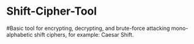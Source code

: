 # Shift-Cipher-Tool
#Basic tool for encrypting, decrypting, and brute-force attacking mono-alphabetic shift ciphers, for example: Caesar Shift.
